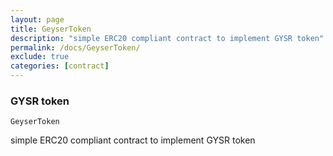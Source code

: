```yaml
---
layout: page
title: GeyserToken
description: "simple ERC20 compliant contract to implement GYSR token"
permalink: /docs/GeyserToken/
exclude: true
categories: [contract]
---
```


### GYSR token



`GeyserToken`

simple ERC20 compliant contract to implement GYSR token





